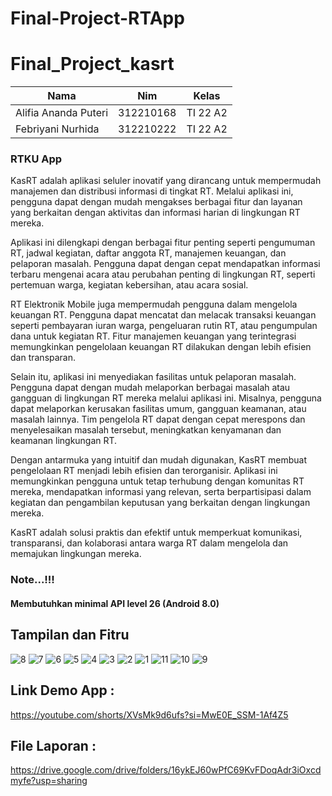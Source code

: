 # Final-Project-RTApp
# Final_Project_kasrt


| Nama  |  Nim | Kelas |
| ------------- | ------------- |------------- |
| Alifia Ananda Puteri  | 312210168 | TI 22 A2 |
| Febriyani Nurhida  | 312210222| TI 22 A2 |

### RTKU App
KasRT adalah aplikasi seluler inovatif yang dirancang untuk mempermudah manajemen dan distribusi informasi di tingkat RT. Melalui aplikasi ini, pengguna dapat dengan mudah mengakses berbagai fitur dan layanan yang berkaitan dengan aktivitas dan informasi harian di lingkungan RT mereka. 

Aplikasi ini dilengkapi dengan berbagai fitur penting seperti pengumuman RT, jadwal kegiatan, daftar anggota RT, manajemen keuangan, dan pelaporan masalah. Pengguna dapat dengan cepat mendapatkan informasi terbaru mengenai acara atau perubahan penting di lingkungan RT, seperti pertemuan warga, kegiatan kebersihan, atau acara sosial. 

RT Elektronik Mobile juga mempermudah pengguna dalam mengelola keuangan RT. Pengguna dapat mencatat dan melacak transaksi keuangan seperti pembayaran iuran warga, pengeluaran rutin RT, atau pengumpulan dana untuk kegiatan RT. Fitur manajemen keuangan yang terintegrasi memungkinkan pengelolaan keuangan RT dilakukan dengan lebih efisien dan transparan. 

Selain itu, aplikasi ini menyediakan fasilitas untuk pelaporan masalah.  Pengguna dapat dengan mudah melaporkan berbagai masalah atau gangguan di lingkungan RT mereka melalui aplikasi ini. Misalnya, pengguna dapat melaporkan kerusakan fasilitas umum, gangguan keamanan, atau masalah lainnya.  Tim pengelola RT dapat dengan cepat merespons dan menyelesaikan masalah tersebut, meningkatkan kenyamanan dan keamanan lingkungan RT. 

Dengan antarmuka yang intuitif dan mudah digunakan, KasRT membuat pengelolaan RT menjadi lebih efisien dan terorganisir.  Aplikasi ini memungkinkan pengguna untuk tetap terhubung dengan komunitas RT mereka, mendapatkan informasi yang relevan, serta berpartisipasi dalam kegiatan dan pengambilan keputusan yang berkaitan dengan lingkungan mereka. 

KasRT adalah solusi praktis dan efektif untuk memperkuat komunikasi, transparansi, dan kolaborasi antara warga RT dalam mengelola dan memajukan lingkungan mereka.

### Note...!!!
<h4>Membutuhkan minimal API level 26 (Android 8.0)</h4>

## Tampilan dan Fitru

![8](https://github.com/Febriyaninurhida123/Final_Project_kasrt/assets/90132092/0bdc9c80-4a3e-49d2-b199-f7460e0424cd)
![7](https://github.com/Febriyaninurhida123/Final_Project_kasrt/assets/90132092/8529cf5f-fd59-4884-80b7-20024f64e749)
![6](https://github.com/Febriyaninurhida123/Final_Project_kasrt/assets/90132092/91c34448-5447-4903-886c-ed8d444df604)
![5](https://github.com/Febriyaninurhida123/Final_Project_kasrt/assets/90132092/898126fd-ae64-4414-9110-792b11c8a21c)
![4](https://github.com/Febriyaninurhida123/Final_Project_kasrt/assets/90132092/27076a5e-9806-409f-b893-2b139a9e230c)
![3](https://github.com/Febriyaninurhida123/Final_Project_kasrt/assets/90132092/39c8ce63-b3f4-4478-9f3e-02729e3a1195)
![2](https://github.com/Febriyaninurhida123/Final_Project_kasrt/assets/90132092/348a5e4b-6986-4799-905c-9b07350dcb8f)
![1](https://github.com/Febriyaninurhida123/Final_Project_kasrt/assets/90132092/2071e72b-78cc-45d8-a5b9-22fb687948da)
![11](https://github.com/Febriyaninurhida123/Final_Project_kasrt/assets/90132092/06be3a9f-0fd8-4734-b650-9065c4a82da0)
![10](https://github.com/Febriyaninurhida123/Final_Project_kasrt/assets/90132092/773e06c7-5de8-423a-b49c-d56b688c9a67)
![9](https://github.com/Febriyaninurhida123/Final_Project_kasrt/assets/90132092/a4c90119-c321-4745-869b-bdae774e39a5)

## Link Demo App : 
https://youtube.com/shorts/XVsMk9d6ufs?si=MwE0E_SSM-1Af4Z5
## File Laporan :

https://drive.google.com/drive/folders/16ykEJ60wPfC69KvFDoqAdr3iOxcdmyfe?usp=sharing
